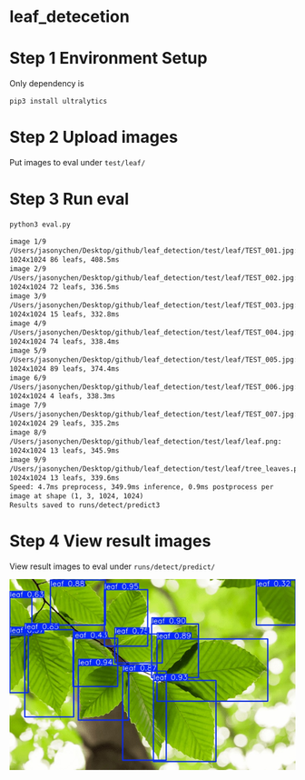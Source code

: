 # leaf_detecetion

# Step 1 Environment Setup
Only dependency is 
```
pip3 install ultralytics
```

# Step 2 Upload images
Put images to eval under `test/leaf/`


# Step 3 Run eval
```
python3 eval.py
```

```
image 1/9 /Users/jasonychen/Desktop/github/leaf_detection/test/leaf/TEST_001.jpg: 1024x1024 86 leafs, 408.5ms
image 2/9 /Users/jasonychen/Desktop/github/leaf_detection/test/leaf/TEST_002.jpg: 1024x1024 72 leafs, 336.5ms
image 3/9 /Users/jasonychen/Desktop/github/leaf_detection/test/leaf/TEST_003.jpg: 1024x1024 15 leafs, 332.8ms
image 4/9 /Users/jasonychen/Desktop/github/leaf_detection/test/leaf/TEST_004.jpg: 1024x1024 74 leafs, 338.4ms
image 5/9 /Users/jasonychen/Desktop/github/leaf_detection/test/leaf/TEST_005.jpg: 1024x1024 89 leafs, 374.4ms
image 6/9 /Users/jasonychen/Desktop/github/leaf_detection/test/leaf/TEST_006.jpg: 1024x1024 4 leafs, 338.3ms
image 7/9 /Users/jasonychen/Desktop/github/leaf_detection/test/leaf/TEST_007.jpg: 1024x1024 29 leafs, 335.2ms
image 8/9 /Users/jasonychen/Desktop/github/leaf_detection/test/leaf/leaf.png: 1024x1024 13 leafs, 345.9ms
image 9/9 /Users/jasonychen/Desktop/github/leaf_detection/test/leaf/tree_leaves.png: 1024x1024 13 leafs, 339.6ms
Speed: 4.7ms preprocess, 349.9ms inference, 0.9ms postprocess per image at shape (1, 3, 1024, 1024)
Results saved to runs/detect/predict3
```

# Step 4 View result images
View result images to eval under `runs/detect/predict/`

![Detected leaf](runs/detect/predict/tree_leaves.jpg)
